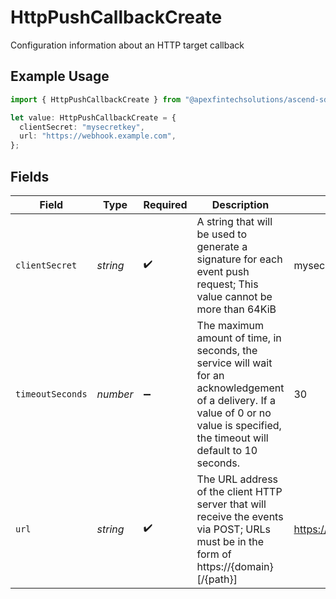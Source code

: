 # HttpPushCallbackCreate

Configuration information about an HTTP target callback

## Example Usage

```typescript
import { HttpPushCallbackCreate } from "@apexfintechsolutions/ascend-sdk/models/components";

let value: HttpPushCallbackCreate = {
  clientSecret: "mysecretkey",
  url: "https://webhook.example.com",
};
```

## Fields

| Field                                                                                                                                                                                 | Type                                                                                                                                                                                  | Required                                                                                                                                                                              | Description                                                                                                                                                                           | Example                                                                                                                                                                               |
| ------------------------------------------------------------------------------------------------------------------------------------------------------------------------------------- | ------------------------------------------------------------------------------------------------------------------------------------------------------------------------------------- | ------------------------------------------------------------------------------------------------------------------------------------------------------------------------------------- | ------------------------------------------------------------------------------------------------------------------------------------------------------------------------------------- | ------------------------------------------------------------------------------------------------------------------------------------------------------------------------------------- |
| `clientSecret`                                                                                                                                                                        | *string*                                                                                                                                                                              | :heavy_check_mark:                                                                                                                                                                    | A string that will be used to generate a signature for each event push request; This value cannot be more than 64KiB                                                                  | mysecretkey                                                                                                                                                                           |
| `timeoutSeconds`                                                                                                                                                                      | *number*                                                                                                                                                                              | :heavy_minus_sign:                                                                                                                                                                    | The maximum amount of time, in seconds, the service will wait for an acknowledgement of a delivery. If a value of 0 or no value is specified, the timeout will default to 10 seconds. | 30                                                                                                                                                                                    |
| `url`                                                                                                                                                                                 | *string*                                                                                                                                                                              | :heavy_check_mark:                                                                                                                                                                    | The URL address of the client HTTP server that will receive the events via POST; URLs must be in the form of https://{domain}[/{path}]                                                | https://webhook.example.com                                                                                                                                                           |